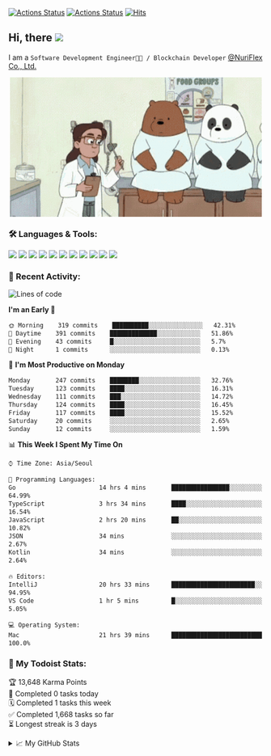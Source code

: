
[![Actions Status](https://github.com/ddok2/ddok2/workflows/Todoist%20Readme/badge.svg)](https://github.com/ddok2/ddok2/actions)
[![Actions Status](https://github.com/ddok2/ddok2/workflows/wakatime-stats/badge.svg)](https://github.com/ddok2/ddok2/actions)
[![Hits](https://hits.seeyoufarm.com/api/count/incr/badge.svg?url=https%3A%2F%2Fgithub.com%2Fddok2&count_bg=%23FF9595&title_bg=%23555555&icon=github.svg&icon_color=%23FFFFFF&title=hits&edge_flat=false)](https://hits.seeyoufarm.com)

<!-- ![visitors](https://visitor-badge.laobi.icu/badge?page_id=ddok2.ddok2) -->
## Hi, there <img src="https://raw.githubusercontent.com/MartinHeinz/MartinHeinz/master/wave.gif" width="25px">

I am a `Software Development Engineer🧑‍💻 / Blockchain Developer` [@NuriFlex Co., Ltd.](https://nuriflex.com)


<p align="center">
<img align="center" alt="GIF" src="img/debugging.gif" />
</p>


### 🛠 Languages & Tools:
<p>
    <img src="https://img.shields.io/badge/go-%2300ADD8.svg?&style=for-the-badge&logo=go&logoColor=white"/>
    <img src="https://img.shields.io/badge/node.js%20-%2343853D.svg?&style=for-the-badge&logo=node.js&logoColor=white"/>
    <img src="https://img.shields.io/badge/javascript%20-%23323330.svg?&style=for-the-badge&logo=javascript&logoColor=%23F7DF1E"/>
    <img src="https://img.shields.io/badge/typescript%20-%23007ACC.svg?&style=for-the-badge&logo=typescript&logoColor=white"/>
    <img src="https://img.shields.io/badge/python%20-%2314354C.svg?&style=for-the-badge&logo=python&logoColor=white"/>
    <img src="https://img.shields.io/badge/react%20-%2320232a.svg?&style=for-the-badge&logo=react&logoColor=%2361DAFB"/>
    <img src="https://img.shields.io/badge/AWS%20-%23FF9900.svg?&style=for-the-badge&logo=amazon-aws&logoColor=white"/>
    <img src="https://img.shields.io/badge/Google%20Cloud%20-%234285F4.svg?&style=for-the-badge&logo=google-cloud&logoColor=white"/>
    <img src="https://img.shields.io/badge/docker%20-%230db7ed.svg?&style=for-the-badge&logo=docker&logoColor=white"/>
    <img src="https://img.shields.io/badge/kubernetes%20-%23326ce5.svg?&style=for-the-badge&logo=kubernetes&logoColor=white"/>
    <img src="https://img.shields.io/badge/ansible%20-%231A1918.svg?&style=for-the-badge&logo=ansible&logoColor=white"/>
</p>

### 🌈 Recent Activity:
<!--START_SECTION:waka-->
![Lines of code](https://img.shields.io/badge/From%20Hello%20World%20I%27ve%20Written-676318%20lines%20of%20code-blue)

**I'm an Early 🐤** 

```text
🌞 Morning    319 commits    ██████████░░░░░░░░░░░░░░░   42.31% 
🌆 Daytime    391 commits    █████████████░░░░░░░░░░░░   51.86% 
🌃 Evening    43 commits     █░░░░░░░░░░░░░░░░░░░░░░░░   5.7% 
🌙 Night      1 commits      ░░░░░░░░░░░░░░░░░░░░░░░░░   0.13%

```
📅 **I'm Most Productive on Monday** 

```text
Monday       247 commits    ████████░░░░░░░░░░░░░░░░░   32.76% 
Tuesday      123 commits    ████░░░░░░░░░░░░░░░░░░░░░   16.31% 
Wednesday    111 commits    ███░░░░░░░░░░░░░░░░░░░░░░   14.72% 
Thursday     124 commits    ████░░░░░░░░░░░░░░░░░░░░░   16.45% 
Friday       117 commits    ████░░░░░░░░░░░░░░░░░░░░░   15.52% 
Saturday     20 commits     ░░░░░░░░░░░░░░░░░░░░░░░░░   2.65% 
Sunday       12 commits     ░░░░░░░░░░░░░░░░░░░░░░░░░   1.59%

```


📊 **This Week I Spent My Time On** 

```text
⌚︎ Time Zone: Asia/Seoul

💬 Programming Languages: 
Go                       14 hrs 4 mins       ████████████████░░░░░░░░░   64.99% 
TypeScript               3 hrs 34 mins       ████░░░░░░░░░░░░░░░░░░░░░   16.54% 
JavaScript               2 hrs 20 mins       ██░░░░░░░░░░░░░░░░░░░░░░░   10.82% 
JSON                     34 mins             ░░░░░░░░░░░░░░░░░░░░░░░░░   2.67% 
Kotlin                   34 mins             ░░░░░░░░░░░░░░░░░░░░░░░░░   2.64%

🔥 Editors: 
IntelliJ                 20 hrs 33 mins      ███████████████████████░░   94.95% 
VS Code                  1 hr 5 mins         █░░░░░░░░░░░░░░░░░░░░░░░░   5.05%

💻 Operating System: 
Mac                      21 hrs 39 mins      █████████████████████████   100.0%

```


<!--END_SECTION:waka-->

### 🚧 My Todoist Stats:
<!-- TODO-IST:START -->
🏆  13,648 Karma Points           
🌸  Completed 0 tasks today           
🗓  Completed 1 tasks this week           
✅  Completed 1,668 tasks so far           
⏳  Longest streak is 3 days
<!-- TODO-IST:END -->

<details>
<summary>📈 My GitHub Stats</summary>
<p align="center"> <img src="https://github-readme-stats.vercel.app/api?username=ddok2&show_icons=true" alt="ddok2" />
</details>
